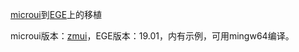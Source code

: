 [microui](https://github.com/rxi/microui)到[EGE](https://xege.org)上的移植

microui版本：[zmui](https://www.github.com/chirsz-ever/microui)，EGE版本：19.01，内有示例，可用mingw64编译。
